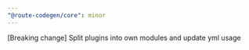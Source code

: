 ```yaml
---
"@route-codegen/core": minor
---
```


[Breaking change] Split plugins into own modules and update yml usage
